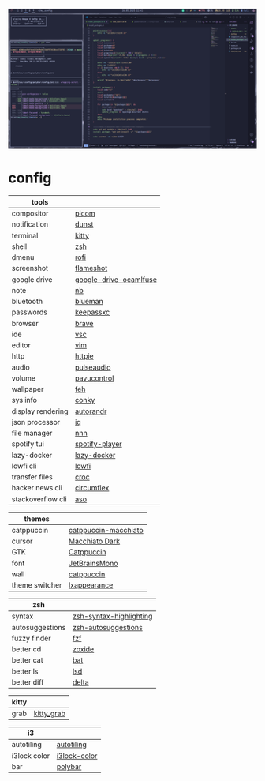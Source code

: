 ![image](assets/2025-05-26_11-41.png)

# config

| tools | |
| --- | --- |
| compositor | [picom](https://github.com/yshui/picom) |
| notification | [dunst](https://github.com/dunst-project/dunst) |
| terminal | [kitty](https://github.com/kovidgoyal/kitty) |
| shell | [zsh](https://ohmyz.sh/) |
| dmenu | [rofi](https://github.com/davatorium/rofi) |
| screenshot | [flameshot](https://github.com/flameshot-org/flameshot) |
| google drive | [google-drive-ocamlfuse](https://github.com/astrada/google-drive-ocamlfuse) |
| note | [nb](https://github.com/xwmx/nb) |
| bluetooth | [blueman](https://github.com/blueman-project/blueman) |
| passwords | [keepassxc](https://keepassxc.org) |
| browser | [brave](https://www.brave.com) |
| ide | [vsc](https://code.visualstudio.com/) |
| editor | [vim](https://www.vim.org/) |
| http | [httpie](https://github.com/httpie/cli) |
| audio | [pulseaudio](https://doc.ubuntu-fr.org/pulseaudio) |
| volume | [pavucontrol](https://doc.ubuntu-fr.org/pavucontrol) |
| wallpaper | [feh](https://doc.ubuntu-fr.org/feh) |
| sys info | [conky](https://doc.ubuntu-fr.org/conky) |
| display rendering | [autorandr](https://github.com/phillipberndt/autorandr) |
| json processor | [jq](https://github.com/jqlang/jq) |
| file manager | [nnn](https://github.com/jarun/nnn) |
| spotify tui | [spotify-player](https://github.com/aome510/spotify-player) |
| lazy-docker | [lazy-docker](https://github.com/katopz/lazy-docker)|
| lowfi cli | [lowfi](https://github.com/talwat/lowfi) |
| transfer files | [croc](https://github.com/schollz/croc) |
| hacker news cli | [circumflex](https://github.com/bensadeh/circumflex) |
| stackoverflow cli | [aso](https://github.com/loaki/aso) |


| themes | |
| --- | --- |
| catppuccin | [catppuccin-macchiato](https://github.com/catppuccin) |
| cursor | [Macchiato Dark](https://github.com/catppuccin/cursors) |
| GTK | [Catppuccin](https://github.com/Fausto-Korpsvart/Catppuccin-GTK-Theme) |
| font | [JetBrainsMono](https://www.jetbrains.com/lp/mono/) |
| wall | [catppuccin](https://github.com/orangci/walls-catppuccin-mocha) |
| theme switcher | [lxappearance](https://github.com/lxde/lxappearance) |


| zsh | |
| --- | --- |
| syntax | [zsh-syntax-highlighting](https://github.com/zsh-users/zsh-syntax-highlighting) |
| autosuggestions | [zsh-autosuggestions](https://github.com/zsh-users/zsh-autosuggestions) |
| fuzzy finder | [fzf](https://github.com/junegunn/fzf) |
| better cd | [zoxide](https://github.com/ajeetdsouza/zoxide) |
| better cat | [bat](https://github.com/sharkdp/bat) |
| better ls | [lsd](https://github.com/lsd-rs/lsd) |
| better diff | [delta](https://github.com/dandavison/delta) |


| kitty | |
| --- | --- |
| grab | [kitty_grab](https://github.com/yurikhan/kitty_grab) |


| i3 | |
| --- | --- |
| autotiling | [autotiling](https://github.com/nwg-piotr/autotiling) |
| i3lock color | [i3lock-color](https://github.com/Raymo111/i3lock-color) |
| bar | [polybar](https://wiki.archlinux.org/title/Polybar) |

